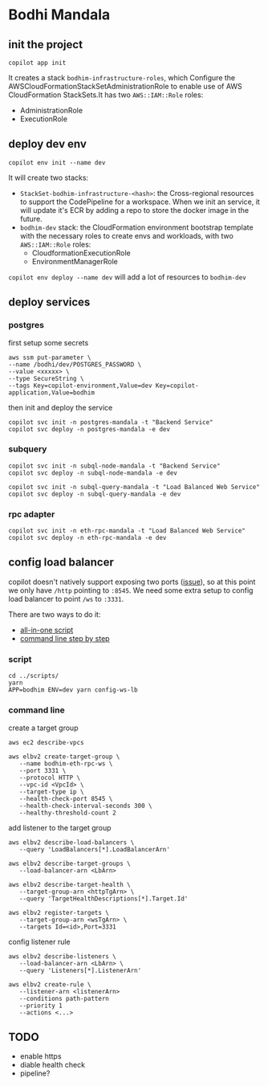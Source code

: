# Bodhi Mandala
## init the project
`copilot app init`

It creates a stack `bodhim-infrastructure-roles`, which Configure the AWSCloudFormationStackSetAdministrationRole to enable use of AWS CloudFormation StackSets.It has two `AWS::IAM::Role` roles:
- AdministrationRole
- ExecutionRole

## deploy dev env
`copilot env init --name dev`

It will create two stacks:
-  `StackSet-bodhim-infrastructure-<hash>`: the Cross-regional resources to support the CodePipeline for a workspace. When we init an service, it will update it's ECR by adding a repo to store the docker image in the future.
-  `bodhim-dev` stack: the CloudFormation environment bootstrap template with the necessary roles to create envs and workloads, with two `AWS::IAM::Role` roles:
   - CloudformationExecutionRole
   - EnvironmentManagerRole

`copilot env deploy --name dev` will add a lot of resources to `bodhim-dev`

## deploy services
### postgres
first setup some secrets
```
aws ssm put-parameter \
--name /bodhi/dev/POSTGRES_PASSWORD \
--value <xxxxx> \
--type SecureString \
--tags Key=copilot-environment,Value=dev Key=copilot-application,Value=bodhim
```

then init and deploy the service

`copilot svc init -n postgres-mandala -t "Backend Service"`   
`copilot svc deploy -n postgres-mandala -e dev`  

### subquery
`copilot svc init -n subql-node-mandala -t "Backend Service"`  
`copilot svc deploy -n subql-node-mandala -e dev`  

`copilot svc init -n subql-query-mandala -t "Load Balanced Web Service"`  
`copilot svc deploy -n subql-query-mandala -e dev`  

### rpc adapter
`copilot svc init -n eth-rpc-mandala -t "Load Balanced Web Service"`  
`copilot svc deploy -n eth-rpc-mandala -e dev`  

## config load balancer
copilot doesn't natively support exposing two ports ([issue](https://github.com/aws/copilot-cli/issues/1783#issuecomment-1078511188)), so at this point we only have `/http` pointing to `:8545`. We need some extra setup to config load balancer to point `/ws` to `:3331`. 

There are two ways to do it:
- [all-in-one script](#script)
- [command line step by step](#command-line)

### script
```
cd ../scripts/
yarn
APP=bodhim ENV=dev yarn config-ws-lb
```

### command line
create a target group
```
aws ec2 describe-vpcs

aws elbv2 create-target-group \
   --name bodhim-eth-rpc-ws \
   --port 3331 \
   --protocol HTTP \
   --vpc-id <VpcId> \
   --target-type ip \
   --health-check-port 8545 \
   --health-check-interval-seconds 300 \
   --healthy-threshold-count 2
```

add listener to the target group
```
aws elbv2 describe-load-balancers \
   --query 'LoadBalancers[*].LoadBalancerArn'

aws elbv2 describe-target-groups \
   --load-balancer-arn <LbArn>

aws elbv2 describe-target-health \
   --target-group-arn <httpTgArn> \
   --query 'TargetHealthDescriptions[*].Target.Id'

aws elbv2 register-targets \
   --target-group-arn <wsTgArn> \
   --targets Id=<id>,Port=3331
```

config listener rule
```
aws elbv2 describe-listeners \
   --load-balancer-arn <LbArn> \
   --query 'Listeners[*].ListenerArn'

aws elbv2 create-rule \
   --listener-arn <listenerArn>
   --conditions path-pattern
   --priority 1
   --actions <...>
```

## TODO
- enable https
- diable health check
- pipeline?
